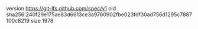 version https://git-lfs.github.com/spec/v1
oid sha256:240f29e175ae83d6613ce3a9760902fbe023fdf30ad756d1295c7887100c8219
size 1978
